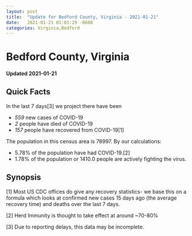 ```yaml
---
layout: post
title:  "Update for Bedford County, Virginia - 2021-01-21"
date:   2021-01-21 01:01:29 -0600
categories: Virginia,Bedford
---
```


# Bedford County, Virginia
#### Updated 2021-01-21

## Quick Facts

In the last 7 days[3] we project there have been
- *559* new cases of COVID-19
- *2* people have died of COVID-19
- *157* people have recovered from COVID-19[1]

The population in this census area is 78997. By our calculations:
- 5.78% of the population have had COVID-19.[2]
- 1.78% of the population or 1410.0 people are actively fighting the virus.

## Synopsis




[1] Most US CDC offices do give any recovery statistics- we base this on a formula which looks at confirmed new cases
15 days ago (the average recovery time) and deaths over the last 7 days.

[2] Herd Immunity is thought to take effect at around ~70-80%

[3] Due to reporting delays, this data may be incomplete.
 
    